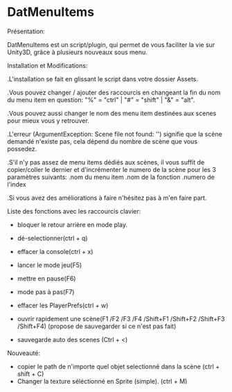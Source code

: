 # DatMenuItems

Présentation:

DatMenuItems est un script/plugin, qui permet de vous faciliter la vie sur Unity3D, grâce à plusieurs nouveaux sous menu.


Installation et Modifications:

.L'installation se fait en glissant le script dans votre dossier Assets.

.Vous pouvez changer / ajouter des raccourcis en changeant la fin du nom du menu item en question: "%" = "ctrl" | "#" = "shift" | "&" = "alt".                   

.Vous pouvez aussi changer le nom des menu item destinées aux scenes pour mieux vous y retrouver.

.L'erreur (ArgumentException: Scene file not found: '') signifie que la scène demandé n'existe pas, cela dépend du nombre de scène que vous possedez.             

.S'il n'y pas assez de menu items dédiés aux scènes, il vous suffit de copier/coller le dernier et d'incrémenter le numero de la scène pour les 3 paramètres suivants: 
    .nom du menu item
    .nom de la fonction
    .numero de l'index

.Si vous avez des améliorations à faire n'hésitez pas à m'en faire part.


Liste des fonctions avec les raccourcis clavier:

- bloquer le retour arrière en mode play.                                                                                                                       

- dé-selectionner(ctrl + q)

- effacer la console(ctrl + x)

- lancer le mode jeu(F5)

- mettre en pause(F6)
                                                                                                                                           
- mode pas à pas(F7)
                                                                                                                                           
- effacer les PlayerPrefs(ctrl + w)
                                                                                                                                 
- ouvrir rapidement une scène(F1 /F2 /F3 /F4 /Shift+F1 
/Shift+F2 /Shift+F3 /Shift+F4) (propose de sauvegarder si ce n'est pas fait)

- sauvegarde auto des scenes (Ctrl  + <)                                                                                                                        


Nouveauté:
  
- copier le path de n'importe quel objet selectionné dans la scène (ctrl + shift + C)
- Changer la texture séléctionné en Sprite (simple). (ctrl + M)
